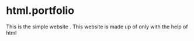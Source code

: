 # html.portfolio
This is the simple website . This website is made up of only with the help of html
